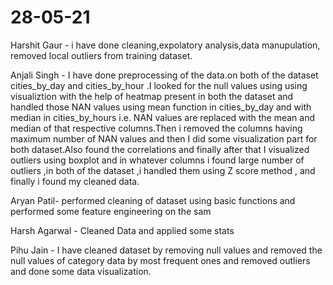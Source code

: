 # 28-05-21
Harshit Gaur - i have done cleaning,expolatory analysis,data manupulation, removed local outliers from training dataset.                                                                

Anjali Singh - I have done preprocessing of the data.on both of the dataset cities_by_day and cities_by_hour .I looked for the null values using using visualiztion with the help of heatmap  present in both the dataset and handled those NAN values using mean function in cities_by_day and with median in cities_by_hours i.e. NAN values are replaced with the mean and median of that respective columns.Then i removed the columns having maximum number of NAN values  and then I did some visualization part for both dataset.Also found the correlations and finally after that I visualized outliers using boxplot and in whatever columns i found large number of outliers ,in both of the dataset ,i handled them using Z score method , and finally i found my cleaned data.

Aryan Patil- performed cleaning of dataset using basic functions and performed some feature engineering on the sam

Harsh Agarwal - Cleaned Data and applied some stats

Pihu Jain  - I have cleaned dataset by removing null values and removed the null values of category data by most frequent ones and removed outliers and done some data visualization.
 

